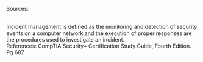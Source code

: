 Sources:

\
Incident management is defined as the monitoring and detection of security events on a computer network and the execution of proper responses are the procedures used to investigate an incident.
\
References:
CompTIA Security+ Certification Study Guide, Fourth Edition. Pg 687.
